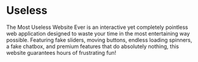# Useless
The Most Useless Website Ever is an interactive yet completely pointless web application designed to waste your time in the most entertaining way possible. Featuring fake sliders, moving buttons, endless loading spinners, a fake chatbox, and premium features that do absolutely nothing, this website guarantees hours of frustrating fun!
